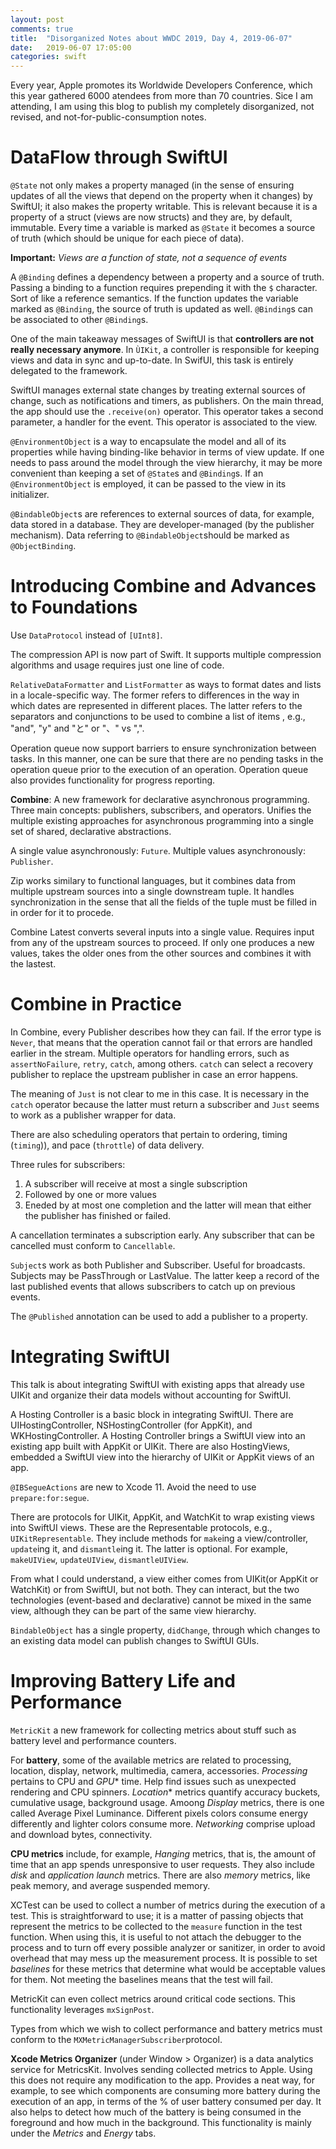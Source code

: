 ```yaml
---
layout: post
comments: true
title:  "Disorganized Notes about WWDC 2019, Day 4, 2019-06-07"
date:   2019-06-07 17:05:00
categories: swift
---
```


Every year, Apple promotes its Worldwide Developers Conference, which this year gathered 6000 atendees from more than 70 countries. Sice I am attending, I am using this blog to publish my completely disorganized, not revised, and not-for-public-consumption notes. 

# DataFlow through SwiftUI

``@State`` not only makes a property managed (in the sense of ensuring updates of all the views that depend on the property when it changes) by SwiftUI; it also makes the property writable. This is relevant because it is a property of a struct (views are now structs) and they are, by default, immutable. Every time a variable is marked as ``@State`` it becomes a source of truth (which should be unique for each piece of data). 

**Important:** *Views are a function of state, not a sequence of events*

A ``@Binding`` defines a dependency between a property and a source of truth. Passing a binding to a function requires prepending it with the ``$`` character. Sort of like a reference semantics. If the function updates the variable marked as ``@Binding``, the source of truth is updated as well. ``@Binding``s can be associated to other ``@Binding``s.

One of the main takeaway messages of SwiftUI is that **controllers are not really necessary anymore**. In ``ÙIKit``, a controller is responsible for keeping views and data in sync and up-to-date. In SwifUI, this task is entirely delegated to the framework.

SwiftUI manages external state changes by treating external sources of change, such as notifications and timers, as publishers. On the main thread, the app should use the ``.receive(on)`` operator. This operator takes a second parameter, a handler for the event. This operator is associated to the view. 

``@EnvironmentObject`` is a way to encapsulate the model and all of its properties while having binding-like behavior in terms of view update. If one needs to pass around the model through the view hierarchy, it may be more convenient than keeping a set of ``@State``s and ``@Binding``s. If an ``@EnvironmentObject`` is employed, it can be passed to the view in its initializer. 

``@BindableObject``s are references to external sources of data, for example, data stored in a database. They are developer-managed (by the publisher mechanism). Data referring to ``@BindableObject``should be marked as ``@ObjectBinding``.


# Introducing Combine and Advances to Foundations

Use ``DataProtocol`` instead of ``[UInt8]``. 

The compression API is now part of Swift. It supports multiple compression algorithms and usage requires just one line of code. 

``RelativeDataFormatter`` and ``ListFormatter`` as ways to format dates and lists in a locale-specific way. The former refers to differences in the way in which dates are represented in different places. The latter refers to the separators and conjunctions to be used to combine a list of items , e.g., "and", "y" and "と" or "、" vs ",". 

Operation queue now support barriers to ensure synchronization between tasks. In this manner, one can be sure that there are no pending tasks in the operation queue prior to the execution of an operation. Operation queue also provides functionality for progress reporting. 

**Combine**: A new framework for declarative asynchronous programming. Three main concepts: publishers, subscribers, and operators. Unifies the multiple existing approaches for asynchronous programming into a single set of shared, declarative abstractions.

A single value asynchronously: ``Future``.  Multiple values asynchronously: ``Publisher``. 

Zip works similary to functional languages, but it combines data from multiple upstream sources into a single downstream tuple. It handles synchronization in the sense that all the fields of the tuple must be filled in in order for it to procede. 

Combine Latest converts several inputs into a single value. Requires input from any of the upstream sources to proceed. If only one produces a new values, takes the older ones from the other sources and combines it with the lastest. 


# Combine in Practice

In Combine, every Publisher describes how they can fail. If the error type is ``Never``, that means that the operation cannot fail or that errors are handled earlier in the stream. Multiple operators for handling errors, such as ``assertNoFailure``, ``retry``, ``catch``, among others. ``catch`` can select a recovery publisher to replace the upstream publisher in case an error happens.

The meaning of ``Just`` is not clear to me in this case. It is necessary in the ``catch`` operator because the latter must return a subscriber and ``Just`` seems to work as a publisher wrapper for data. 

There are also scheduling operators that pertain to ordering, timing (``timing``)), and pace (``throttle``) of data delivery. 

Three rules for subscribers:

1. A subscriber will receive at most a single subscription
2. Followed by one or more values
3. Eneded by at most one completion and the latter will mean that either the publisher has finished or failed.

A cancellation terminates a subscription early. Any subscriber that can be cancelled must conform to ``Cancellable``. 

``Subject``s work as both Publisher and Subscriber. Useful for broadcasts. Subjects may be PassThrough or LastValue. The latter keep a record of the last published events that allows subscribers to catch up on previous events. 

The ``@Published`` annotation can be used to add a publisher to a property. 


# Integrating SwiftUI

This talk is about integrating SwiftUI with existing apps that already use UIKit and organize their data models without accounting for SwiftUI. 

A Hosting Controller is a basic block in integrating SwiftUI. There are UIHostingController, NSHostingController (for AppKit), and WKHostingController. A Hosting Controller brings a SwiftUI view into an existing app built with AppKit or UIKit. There are also HostingViews, embedded a SwiftUI view into the hierarchy of UIKit or AppKit views of an app. 

``@IBSegueActions`` are new to Xcode 11. Avoid the need to use ``prepare:for:segue``.

There are protocols for UIKit, AppKit, and WatchKit to wrap existing views into SwiftUI views. These are the Representable protocols, e.g., ``UIKitRepresentable``. They include methods for ``make``ing a view/controller, ``update``ing it, and ``dismantle``ing it. The latter is optional. For example, ``makeUIView``, ``updateUIView``, ``dismantleUIView``. 

From what I could understand, a view either comes from UIKit(or AppKit or WatchKit) or from SwiftUI, but not both. They can interact, but the two technologies (event-based and declarative) cannot be mixed in the same view, although they can be part of the same view hierarchy. 

``BindableObject`` has a single property, ``didChange``, through which changes to an existing data model can publish changes to SwiftUI GUIs. 


# Improving Battery Life and Performance

``MetricKit`` a new framework for collecting metrics about stuff such as battery level and performance counters. 

For **battery**, some of the available metrics are related to processing, location, display, network, multimedia, camera, accessories. *Processing* pertains to CPU and *GPU** time. Help find issues such as unexpected rendering and CPU spinners. *Location** metrics quantify accuracy buckets, cumulative usage, background usage. Amoong *Display* metrics, there is one called Average Pixel Luminance. Different pixels colors consume energy differently and lighter colors consume more. *Networking* comprise upload and download bytes, connectivity. 

**CPU metrics** include, for example, *Hanging* metrics, that is, the amount of time that an app spends unresponsive to user requests. They also include *disk* and *application launch* metrics. There are also *memory* metrics, like peak memory, and average suspended memory. 

XCTest can be used to collect a number of metrics during the execution of a test. This is straightforward to use; it is a matter of passing objects that represent the metrics to be collected to the ``measure`` function in the test function. When  using this, it is useful to not attach  the debugger to the process  and to turn  off every possible analyzer or sanitizer, in order to avoid overhead that may mess up the measurement process. It is possible to set *baselines* for these metrics that determine what would be acceptable values for them. Not meeting the baselines means that the test will fail. 

MetricKit can even collect metrics around critical code sections. This functionality leverages ``mxSignPost``. 

Types from which we wish to collect performance and battery metrics must conform to the ``MXMetricManagerSubscriber``protocol. 

**Xcode Metrics Organizer** (under Window > Organizer) is a data analytics service for MetricsKit. Involves sending collected metrics to Apple. Using this does not require any modification to the app. Provides a neat way, for example, to see which components are consuming more battery during the execution of an app, in terms of the % of user battery consumed per day. It also helps to detect how much of the battery is being consumed in the foreground and how much in the background. This functionality is mainly under the *Metrics* and *Energy* tabs. 
